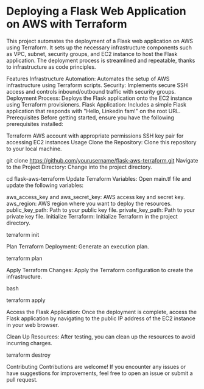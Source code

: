 # Deploying a Flask Web Application on AWS with Terraform
This project automates the deployment of a Flask web application on AWS using Terraform. It sets up the necessary infrastructure components such as VPC, subnet, security groups, and EC2 instance to host the Flask application. The deployment process is streamlined and repeatable, thanks to infrastructure as code principles.

Features
Infrastructure Automation: Automates the setup of AWS infrastructure using Terraform scripts.
Security: Implements secure SSH access and controls inbound/outbound traffic with security groups.
Deployment Process: Deploys the Flask application onto the EC2 instance using Terraform provisioners.
Flask Application: Includes a simple Flask application that responds with "Hello, Linkedin fam!" on the root URL.
Prerequisites
Before getting started, ensure you have the following prerequisites installed:

Terraform
AWS account with appropriate permissions
SSH key pair for accessing EC2 instances
Usage
Clone the Repository: Clone this repository to your local machine.

git clone https://github.com/yourusername/flask-aws-terraform.git
Navigate to the Project Directory: Change into the project directory.

cd flask-aws-terraform
Update Terraform Variables: Open main.tf file and update the following variables:

aws_access_key and aws_secret_key: AWS access key and secret key.
aws_region: AWS region where you want to deploy the resources.
public_key_path: Path to your public key file.
private_key_path: Path to your private key file.
Initialize Terraform: Initialize Terraform in the project directory.

terraform init

Plan Terraform Deployment: Generate an execution plan.

terraform plan

Apply Terraform Changes: Apply the Terraform configuration to create the infrastructure.

bash

terraform apply

Access the Flask Application: Once the deployment is complete, access the Flask application by navigating to the public IP address of the EC2 instance in your web browser.

Clean Up Resources: After testing, you can clean up the resources to avoid incurring charges.

terraform destroy

Contributing
Contributions are welcome! If you encounter any issues or have suggestions for improvements, feel free to open an issue or submit a pull request.





